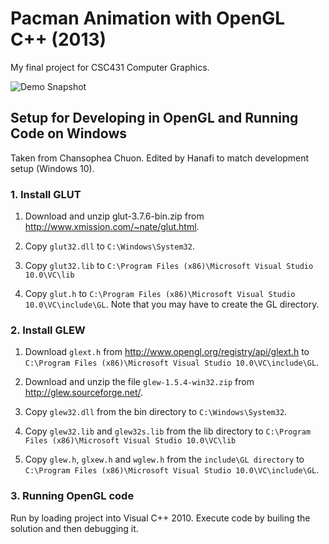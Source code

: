 # Pacman Animation with OpenGL C++  (2013)

My final project for CSC431 Computer Graphics.

![Demo Snapshot](https://thetruecaptian.github.io/thumbnails/pacman-anim3.png "Demo Snapshot")

## Setup for Developing in OpenGL and Running Code on Windows

Taken from Chansophea Chuon. Edited by Hanafi to match development setup (Windows 10).

### 1. Install GLUT

1. Download and unzip glut-3.7.6-bin.zip from <http://www.xmission.com/~nate/glut.html>.

2. Copy `glut32.dll` to `C:\Windows\System32`.

3. Copy `glut32.lib` to `C:\Program Files (x86)\Microsoft Visual Studio 10.0\VC\lib`

4. Copy `glut.h` to `C:\Program Files (x86)\Microsoft Visual Studio 10.0\VC\include\GL`. Note that you may have to create the GL directory.

### 2. Install GLEW

1. Download `glext.h` from <http://www.opengl.org/registry/api/glext.h> to `C:\Program Files (x86)\Microsoft Visual Studio
10.0\VC\include\GL`.

2. Download and unzip the file `glew-1.5.4-win32.zip` from <http://glew.sourceforge.net/>.

3. Copy `glew32.dll` from the bin directory to `C:\Windows\System32`.

4. Copy `glew32.lib` and `glew32s.lib` from the lib directory to `C:\Program Files (x86)\Microsoft Visual Studio 10.0\VC\lib`

5. Copy `glew.h`, `glxew.h` and `wglew.h` from the `include\GL directory` to `C:\Program Files (x86)\Microsoft Visual Studio 10.0\VC\include\GL`.

### 3. Running OpenGL code
Run by loading project into Visual C++ 2010. Execute code by builing the solution and then debugging it. 



